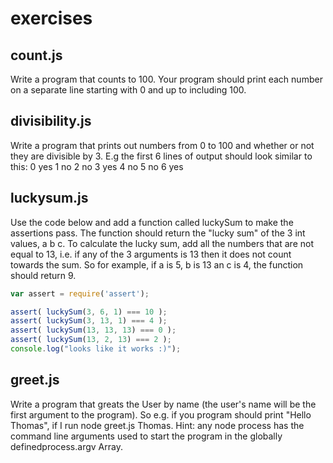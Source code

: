 # exercises


## count.js

Write a program that counts to 100. Your program should print each number on a separate line starting with 0 and up to including 100.

## divisibility.js

Write a program that prints out numbers from 0 to 100 and whether or not they are divisible by 3. E.g the first 6 lines of output should look similar to this: 0 yes 1 no 2 no 3 yes 4 no 5 no 6 yes

## luckysum.js

Use the code below and add a function called luckySum to make the assertions pass. The function should return the "lucky sum" of the 3 int values, a b c. To calculate the lucky sum, add all the numbers that are not equal to 13, i.e. if any of the 3 arguments is 13 then it does not count towards the sum. So for example, if a is 5, b is 13 an c is 4, the function should return 9.

```js
var assert = require('assert');

assert( luckySum(3, 6, 1) === 10 );
assert( luckySum(3, 13, 1) === 4 );
assert( luckySum(13, 13, 13) === 0 );
assert( luckySum(13, 2, 13) === 2 );
console.log("looks like it works :)");
```

## greet.js

Write a program that greats the User by name (the user's name will be the first argument to the program). So e.g. if you program should print "Hello Thomas", if I run node greet.js Thomas. Hint: any node process has the command line arguments used to start the program in the globally definedprocess.argv Array.
